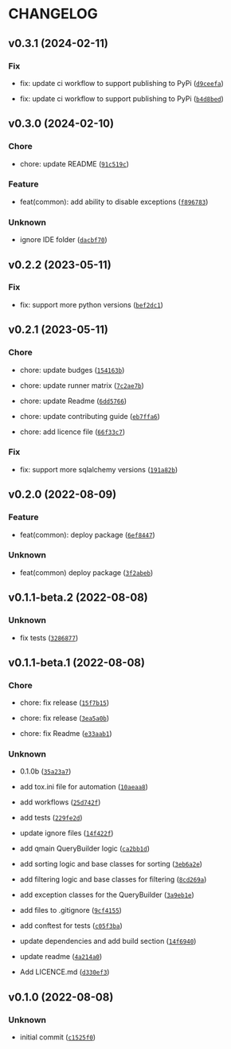 # CHANGELOG



## v0.3.1 (2024-02-11)

### Fix

* fix: update ci workflow to support publishing to PyPi ([`d9ceefa`](https://github.com/demoskp/flask-query-builder/commit/d9ceefa6aa6e4e87e8111335dd53a284110fd1b5))

* fix: update ci workflow to support publishing to PyPi ([`b4d8bed`](https://github.com/demoskp/flask-query-builder/commit/b4d8beda7299234bed2cbc5261b72ebe3a2de82c))


## v0.3.0 (2024-02-10)

### Chore

* chore: update README ([`91c519c`](https://github.com/demoskp/flask-query-builder/commit/91c519c1f5e68c50b7a74e71d59d37dfbc377261))

### Feature

* feat(common): add ability to disable exceptions ([`f896783`](https://github.com/demoskp/flask-query-builder/commit/f896783f1d792ced124bbee9cf0fca308b96c1e0))

### Unknown

* ignore IDE folder ([`dacbf70`](https://github.com/demoskp/flask-query-builder/commit/dacbf705d6f42d8de967caebcca482723afc73a7))


## v0.2.2 (2023-05-11)

### Fix

* fix: support more python versions ([`bef2dc1`](https://github.com/demoskp/flask-query-builder/commit/bef2dc1fd7b669e66bd6aede8a9a875f9b6767d4))


## v0.2.1 (2023-05-11)

### Chore

* chore: update budges ([`154163b`](https://github.com/demoskp/flask-query-builder/commit/154163bc15affeefdd6242128da9f053ef569cd7))

* chore: update runner matrix ([`7c2ae7b`](https://github.com/demoskp/flask-query-builder/commit/7c2ae7b9b7121da5ae7ad69faa4f4b1728faa371))

* chore: update Readme ([`6dd5766`](https://github.com/demoskp/flask-query-builder/commit/6dd5766c3e6376bef0aa1fd914e6fedc7fc2104a))

* chore: update contributing guide ([`eb7ffa6`](https://github.com/demoskp/flask-query-builder/commit/eb7ffa6151d02740fb2c3c7075ff5d98a75e6e62))

* chore: add licence file ([`66f33c7`](https://github.com/demoskp/flask-query-builder/commit/66f33c7a83eca9a5fdbe2bb068b789f5b46ce83d))

### Fix

* fix: support more sqlalchemy versions ([`191a82b`](https://github.com/demoskp/flask-query-builder/commit/191a82bd003cafbc72ec1a6682a6927b08e4bad5))


## v0.2.0 (2022-08-09)

### Feature

* feat(common): deploy package ([`6ef8447`](https://github.com/demoskp/flask-query-builder/commit/6ef8447eed49592644d4cd098dc4f5aa521f1b2a))

### Unknown

* feat(common) deploy package ([`3f2abeb`](https://github.com/demoskp/flask-query-builder/commit/3f2abeb0a376f98a419537989680606f1e809cfd))


## v0.1.1-beta.2 (2022-08-08)

### Unknown

* fix tests ([`3286877`](https://github.com/demoskp/flask-query-builder/commit/3286877dbe25d051a9e1502017fcace62d342d61))


## v0.1.1-beta.1 (2022-08-08)

### Chore

* chore: fix release ([`15f7b15`](https://github.com/demoskp/flask-query-builder/commit/15f7b15069d00411397ca66ddd442043a418b9e5))

* chore: fix release ([`3ea5a0b`](https://github.com/demoskp/flask-query-builder/commit/3ea5a0b3582bfcb39b2ee732deddbeb864e2b983))

* chore: fix Readme ([`e33aab1`](https://github.com/demoskp/flask-query-builder/commit/e33aab1894a2636815c3035c612817a2f4b2f614))

### Unknown

* 0.1.0b ([`35a23a7`](https://github.com/demoskp/flask-query-builder/commit/35a23a755a3936dd64265fa53762ff233ba9ab53))

* add tox.ini file for automation ([`10aeaa8`](https://github.com/demoskp/flask-query-builder/commit/10aeaa81340b91c149a80b4cd62167c3d83955ba))

* add workflows ([`25d742f`](https://github.com/demoskp/flask-query-builder/commit/25d742fa55b76df2f60c9487862c92ca94d76b24))

* add tests ([`229fe2d`](https://github.com/demoskp/flask-query-builder/commit/229fe2dde4bbab8d78e6ecfe65397a7593faca91))

* update ignore files ([`14f422f`](https://github.com/demoskp/flask-query-builder/commit/14f422fd3b1f9560325e6f7249a9405e1e835064))

* add qmain QueryBuilder logic ([`ca2bb1d`](https://github.com/demoskp/flask-query-builder/commit/ca2bb1da0a6f8fc4005322ba32492577c07ca010))

* add sorting logic and base classes for sorting ([`3eb6a2e`](https://github.com/demoskp/flask-query-builder/commit/3eb6a2e65ea93e21aa7c3250b6784f0e15f79d6e))

* add filtering logic and base classes for filtering ([`8cd269a`](https://github.com/demoskp/flask-query-builder/commit/8cd269ad228a8eb39c0828bf64299c1cc08f818c))

* add exception classes for the QueryBuilder ([`3a9eb1e`](https://github.com/demoskp/flask-query-builder/commit/3a9eb1e8dcd59f238555dd90387ff274cdb21695))

* add files to .gitignore ([`9cf4155`](https://github.com/demoskp/flask-query-builder/commit/9cf4155872b87657593c8bc09e00fc1c43336acf))

* add conftest for tests ([`c05f3ba`](https://github.com/demoskp/flask-query-builder/commit/c05f3bac2fe76197f993d1f30dc807608930265c))

* update dependencies and add build section ([`14f6940`](https://github.com/demoskp/flask-query-builder/commit/14f6940dc0c204a35f38474a6f431ec6d13c5186))

* update readme ([`4a214a0`](https://github.com/demoskp/flask-query-builder/commit/4a214a0b138b0df139fde5944a59c063748efe69))

* Add LICENCE.md ([`d330ef3`](https://github.com/demoskp/flask-query-builder/commit/d330ef3ff15ad9c7065c10d5f677aa448ebdc0a5))


## v0.1.0 (2022-08-08)

### Unknown

* initial commit ([`c1525f0`](https://github.com/demoskp/flask-query-builder/commit/c1525f01b56ba6802c7d52630f1c9b62fdb427a5))
